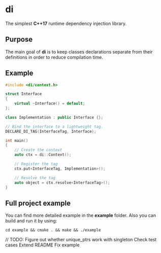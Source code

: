 # di
The simplest **C++17** runtime dependency injection library.

## Purpose
The main goal of **di** is to keep classes declarations separate from their definitions in order to reduce compilation time.

## Example
```cpp
#include <di/context.h>

struct Interface
{
    virtual ~Interface() = default;
};

class Implementation : public Interface {};

// Bind the interface to a lightweight tag.
DECLARE_DI_TAG(InterfaceTag, Interface);

int main()
{
    // Create the context
    auto ctx = di::Context();

    // Register the tag
    ctx.put<InterfaceTag, Implementation>();

    // Resolve the tag
    auto object = ctx.resolve<InterfaceTag>();
}
```

## Full project example
You can find more detailed example in the **example** folder. Also you can build and run it by using:

```
cd example && cmake . && make && ./example
```
// TODO:
Figure out whether unique_ptrs work with singleton
Check test cases
Extend README
Fix example
